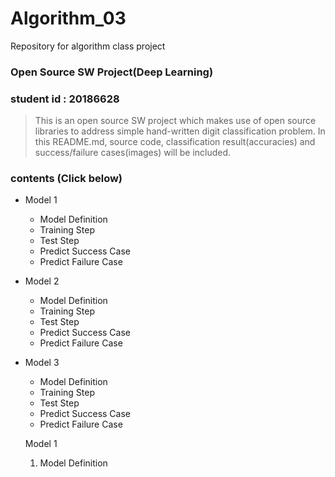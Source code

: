 # Algorithm_03
Repository for algorithm class project
### Open Source SW Project(Deep Learning)
### student id : 20186628


>This is an open source SW project which makes use of open source libraries to address simple hand-written digit classification problem.
>In this README.md, source code, classification result(accuracies) and success/failure cases(images) will be included.

### contents (Click below)
+ Model 1
  + Model Definition
  + Training Step
  + Test Step
  + Predict Success Case
  + Predict Failure Case

+ Model 2
  + Model Definition
  + Training Step
  + Test Step
  + Predict Success Case
  + Predict Failure Case
  
+ Model 3
  + Model Definition
  + Training Step
  + Test Step
  + Predict Success Case
  + Predict Failure Case
  
  Model 1
  
  1. Model Definition

  
